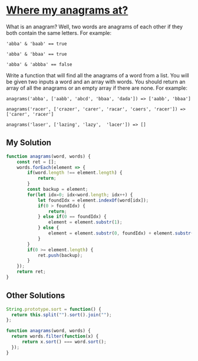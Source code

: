 # [Where my anagrams at?](http://www.codewars.com/kata/where-my-anagrams-at/train/javascript)

What is an anagram? Well, two words are anagrams of each other if they both contain the same letters. For example:

```
'abba' & 'baab' == true

'abba' & 'bbaa' == true

'abba' & 'abbba' == false
```

Write a function that will find all the anagrams of a word from a list. You will be given two inputs a word and an array with words. You should return an array of all the anagrams or an empty array if there are none. For example:

```
anagrams('abba', ['aabb', 'abcd', 'bbaa', 'dada']) => ['aabb', 'bbaa']

anagrams('racer', ['crazer', 'carer', 'racar', 'caers', 'racer']) => ['carer', 'racer']

anagrams('laser', ['lazing', 'lazy',  'lacer']) => []
```

## My Solution

```javascript
function anagrams(word, words) {
	const ret = [];
	words.forEach(element => {
		if(word.length !== element.length) {
			return;
		}
		const backup = element;
		for(let idx=0; idx<word.length; idx++) {
			let foundIdx = element.indexOf(word[idx]);
			if(0 > foundIdx) {
				return;
			} else if(0 == foundIdx) {
				element = element.substr(1);
			} else {
				element = element.substr(0, foundIdx) + element.substr(foundIdx + 1);
			}
		}
		if(0 >= element.length) {
			ret.push(backup);
		}
	});
	return ret;
}
```

## Other Solutions

```javascript
String.prototype.sort = function() {
  return this.split("").sort().join("");
};

function anagrams(word, words) {
  return words.filter(function(x) {
      return x.sort() === word.sort();
  });
}
```
